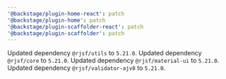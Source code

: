 ```yaml
---
'@backstage/plugin-home-react': patch
'@backstage/plugin-home': patch
'@backstage/plugin-scaffolder-react': patch
'@backstage/plugin-scaffolder': patch
---
```


Updated dependency `@rjsf/utils` to `5.21.0`.
Updated dependency `@rjsf/core` to `5.21.0`.
Updated dependency `@rjsf/material-ui` to `5.21.0`.
Updated dependency `@rjsf/validator-ajv8` to `5.21.0`.
